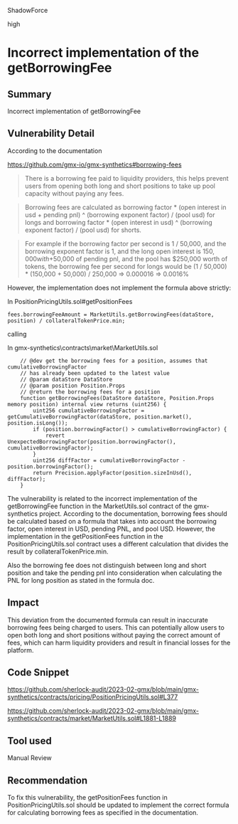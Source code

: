 ShadowForce

high

# Incorrect implementation of the getBorrowingFee

## Summary

Incorrect implementation of getBorrowingFee

## Vulnerability Detail

According to the documentation

https://github.com/gmx-io/gmx-synthetics#borrowing-fees

> There is a borrowing fee paid to liquidity providers, this helps prevent users from opening both long and short positions to take up pool capacity without paying any fees.

> Borrowing fees are calculated as borrowing factor * (open interest in usd + pending pnl) ^ (borrowing exponent factor) / (pool usd) for longs and borrowing factor * (open interest in usd) ^ (borrowing exponent factor) / (pool usd) for shorts.

> For example if the borrowing factor per second is 1 / 50,000, and the borrowing exponent factor is 1, and the long open interest is $150,000 with +$50,000 of pending pnl, and the pool has $250,000 worth of tokens, the borrowing fee per second for longs would be (1 / 50,000) * (150,000 + 50,000) / 250,000 => 0.000016 => 0.0016%

However, the implementation does not implement the formula above strictly:

In PositionPricingUtils.sol#getPositionFees

```solidity
fees.borrowingFeeAmount = MarketUtils.getBorrowingFees(dataStore, position) / collateralTokenPrice.min;
```

calling

In gmx-synthetics\contracts\market\MarketUtils.sol

```solidity
    // @dev get the borrowing fees for a position, assumes that cumulativeBorrowingFactor
    // has already been updated to the latest value
    // @param dataStore DataStore
    // @param position Position.Props
    // @return the borrowing fees for a position
    function getBorrowingFees(DataStore dataStore, Position.Props memory position) internal view returns (uint256) {
        uint256 cumulativeBorrowingFactor = getCumulativeBorrowingFactor(dataStore, position.market(), position.isLong());
        if (position.borrowingFactor() > cumulativeBorrowingFactor) {
            revert UnexpectedBorrowingFactor(position.borrowingFactor(), cumulativeBorrowingFactor);
        }
        uint256 diffFactor = cumulativeBorrowingFactor - position.borrowingFactor();
        return Precision.applyFactor(position.sizeInUsd(), diffFactor);
    }
```

The vulnerability is related to the incorrect implementation of the getBorrowingFee function in the MarketUtils.sol contract of the gmx-synthetics project. According to the documentation, borrowing fees should be calculated based on a formula that takes into account the borrowing factor, open interest in USD, pending PNL, and pool USD. However, the implementation in the getPositionFees function in the PositionPricingUtils.sol contract uses a different calculation that divides the result by collateralTokenPrice.min.

Also the borrowing fee does not distinguish between long and short position and take the pending pnl into consideration when calculating the PNL for long position as stated in the formula doc.

## Impact

This deviation from the documented formula can result in inaccurate borrowing fees being charged to users. This can potentially allow users to open both long and short positions without paying the correct amount of fees, which can harm liquidity providers and result in financial losses for the platform.

## Code Snippet

https://github.com/sherlock-audit/2023-02-gmx/blob/main/gmx-synthetics/contracts/pricing/PositionPricingUtils.sol#L377

https://github.com/sherlock-audit/2023-02-gmx/blob/main/gmx-synthetics/contracts/market/MarketUtils.sol#L1881-L1889

## Tool used

Manual Review

## Recommendation

To fix this vulnerability, the getPositionFees function in PositionPricingUtils.sol should be updated to implement the correct formula for calculating borrowing fees as specified in the documentation.
